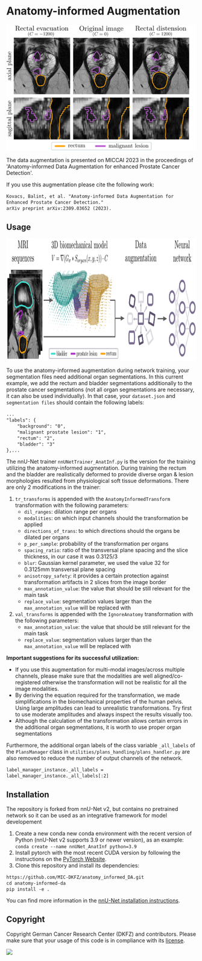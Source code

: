 # Anatomy-informed Augmentation
<img src="documentation/assets/anatinfDA.png" width="800px" />

The data augmentation is presented on MICCAI 2023 in the proceedings of
'Anatomy-informed Data Augmentation for enhanced Prostate Cancer Detection'.

If you use this augmentation please cite the following work:
```
Kovacs, Balint, et al. "Anatomy-informed Data Augmentation for Enhanced Prostate Cancer Detection."
arXiv preprint arXiv:2309.03652 (2023).
```

## Usage
<img src="documentation/assets/concept.png" height="325px" />

To use the anatomy-informed augmentation during network training, your segmentation files need additional
organ segmentations. In this current example, we add the rectum and bladder segmentations additionally to the
prostate cancer segmentations (not all organ segmentations are necessary, it can also be used individually).
In that case, your `dataset.json` and `segmentation files` should contain the
following labels:
```
...
"labels": {
    "background": "0",
    "malignant prostate lesion": "1",
    "rectum": "2",
    "bladder": "3" 
},...
```

The nnU-Net trainer `nnUNetTrainer_AnatInf.py` is the version for the training utilizing the anatomy-informed
augmentation. During training the rectum and the bladder are realistically deformed to provide diverse organ &
lesion morphologies resulted from physiological soft tissue deformations. There are only 2 modifications in the trainer:
1) `tr_transforms` is appended with the `AnatomyInformedTransform` transformation with the following parameters:
   - `dil_ranges`: dilation range per organs
   - `modalities`: on which input channels should the transformation be applied
   - `directions_of_trans`: to which directions should the organs be dilated per organs
   - `p_per_sample`: probability of the transformation per organs
   - `spacing_ratio`: ratio of the transversal plane spacing and the slice thickness, in our case it was 0.3125/3
   - `blur`: Gaussian kernel parameter, we used the value 32 for 0.3125mm transversal plane spacing
   - `anisotropy_safety`: it provides a certain protection against transformation artifacts in 2 slices from the image border
   - `max_annotation_value`: the value that should be still relevant for the main task
   - `replace_value`: segmentation values larger than the `max_annotation_value` will be replaced with
2) `val_transforms` is appended with the `IgnoreAnatomy` transformation with the following parameters:
   - `max_annotation_value`: the value that should be still relevant for the main task
   - `replace_value`: segmentation values larger than the `max_annotation_value` will be replaced with

**Important suggestions for its successful utilization:**
* If you use this augmentation for multi-modal images/across multiple channels, please make sure that the modalities
are well aligned/co-registered otherwise the transformation will not be realistic for all the image modalities.
* By deriving the equation required for the transformation, we made simplifications in the biomechanical properties of
the human pelvis. Using large amplitudes can lead to unrealistic transformations. Try first to use moderate amplitudes
and always inspect the results visually too.
* Although the calculation of the transformation allows certain errors in the additional organ segmentations,
it is worth to use proper organ segmentations

Furthermore, the additional organ labels of the class variable `_all_labels` of the `PlansManager` class in
`utilities/plans_handling/plans_handler.py` are also removed to reduce the number of output channels of the network.
```
label_manager_instance._all_labels = label_manager_instance._all_labels[:2]
```

## Installation
The repository is forked from nnU-Net v2, but contains no pretrained network so it can be used as an integrative
framework for model developement
1) Create a new conda new conda environment with the recent version of Python (nnU-Net v2 supports 3.9 or newer version),
as an example: `conda create --name nnUNet_AnatInf python=3.9`
2) Install pytorch with the most recent CUDA version by following the instructions on the
[PyTorch Website](https://pytorch.org/get-started/locally/).
3) Clone this repository and install its dependencies:
```
https://github.com/MIC-DKFZ/anatomy_informed_DA.git
cd anatomy-informed-da
pip install -e .
```
You can find more information in the
[nnU-Net installation instructions](https://github.com/MIC-DKFZ/nnUNet/blob/master/documentation/installation_instructions.md).


## Copyright
Copyright German Cancer Research Center (DKFZ) and contributors.
Please make sure that your usage of this code is in compliance with its
[license](https://github.com/MIC-DKFZ/anatomy_informed_DA/blob/master/LICENSE).

<img src="documentation/assets/dkfz_logo.png" height="100px" />